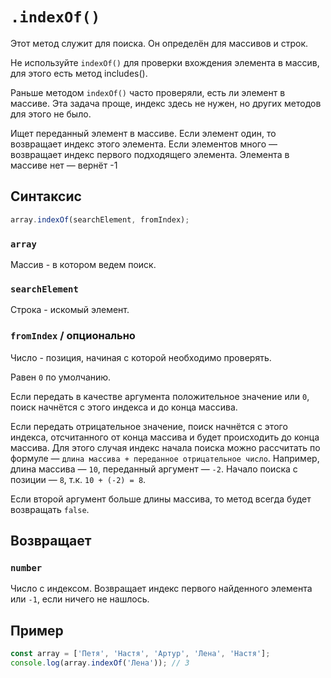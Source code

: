 # `.indexOf()`

Этот метод служит для поиска. Он определён для массивов и строк.

Не используйте `indexOf()` для проверки вхождения элемента в массив, для этого есть метод includes().

Раньше методом `indexOf()` часто проверяли, есть ли элемент в массиве. Эта задача проще, индекс здесь не нужен, но других методов для этого не было.

Ищет переданный элемент в массиве. Если элемент один, то возвращает индекс этого элемента. Если элементов много — возвращает индекс первого подходящего элемента. Элемента в массиве нет — вернёт -1

## Синтаксис

```js
array.indexOf(searchElement, fromIndex);
```

### `array`

Массив - в котором ведем поиск.

### `searchElement`

Строка - искомый элемент.

### `fromIndex` / опционально

Число - позиция, начиная с которой необходимо проверять.

Равен `0` по умолчанию.

Если передать в качестве аргумента положительное значение или `0`, поиск начнётся с этого индекса и до конца массива.

Если передать отрицательное значение, поиск начнётся с этого индекса, отсчитанного от конца массива и будет происходить до конца массива. Для этого случая индекс начала поиска можно рассчитать по формуле — `длина массива + переданное отрицательное число`. Например, длина массива — `10`, переданный аргумент — `-2`. Начало поиска с позиции — `8`, т.к. `10 + (-2) = 8`.

Если второй аргумент больше длины массива, то метод всегда будет возвращать `false`.

## Возвращает

### `number`

Число с индексом. Возвращает индекс первого найденного элемента или `-1`, если ничего не нашлось.

## Пример

```js
const array = ['Петя', 'Настя', 'Артур', 'Лена', 'Настя'];
console.log(array.indexOf('Лена')); // 3
```
